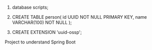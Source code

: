 1. database scripts;

2. CREATE TABLE person(
id UUID NOT NULL PRIMARY KEY,
name VARCHAR(100) NOT NULL
);

3. CREATE EXTENSION 'uuid-ossp';

Project to understand Spring Boot 
